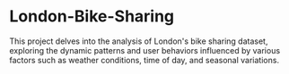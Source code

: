 # London-Bike-Sharing
This project delves into the analysis of London's bike sharing dataset, exploring the dynamic patterns and user behaviors influenced by various factors such as weather conditions, time of day, and seasonal variations.
